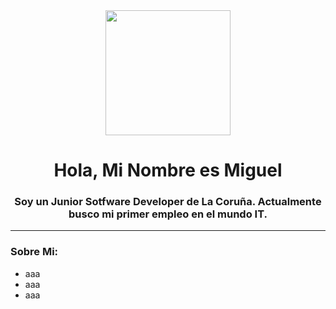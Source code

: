 <div id="header" align="center">
  <img src="https://media.giphy.com/media/zOvBKUUEERdNm/giphy.gif" width="200" />
  <h1 align="center">Hola, Mi Nombre es Miguel</h1>
  <h3 align="center"> Soy un Junior Sotfware Developer de La Coruña. Actualmente busco mi primer empleo en el mundo IT. </h3>
</div>

---
### Sobre Mi:

- aaa
- aaa
- aaa
